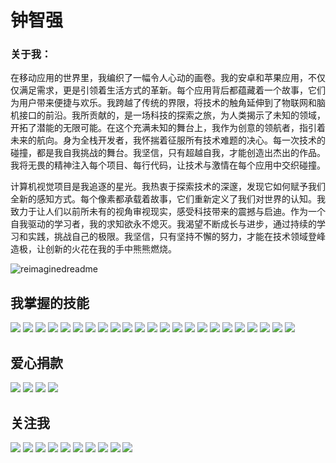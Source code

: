 <!-- <div id="banner">
    <img src="https://github.com/johnmelodyme/johnmelodyme/blob/main/assets/ctkqiang.png?raw=true">
</div>
-->

# 钟智强

### 关于我：

在移动应用的世界里，我编织了一幅令人心动的画卷。我的安卓和苹果应用，不仅仅满足需求，更是引领着生活方式的革新。每个应用背后都蕴藏着一个故事，它们为用户带来便捷与欢乐。我跨越了传统的界限，将技术的触角延伸到了物联网和脑机接口的前沿。我所贡献的，是一场科技的探索之旅，为人类揭示了未知的领域，开拓了潜能的无限可能。在这个充满未知的舞台上，我作为创意的领航者，指引着未来的航向。身为全栈开发者，我怀揣着征服所有技术难题的决心。每一次技术的碰撞，都是我自我挑战的舞台。我坚信，只有超越自我，才能创造出杰出的作品。我将无畏的精神注入每个项目、每行代码，让技术与激情在每个应用中交织碰撞。

计算机视觉项目是我追逐的星光。我热衷于探索技术的深邃，发现它如何赋予我们全新的感知方式。每个像素都承载着故事，它们重新定义了我们对世界的认知。我致力于让人们以前所未有的视角审视现实，感受科技带来的震撼与启迪。作为一个自我驱动的学习者，我的求知欲永不熄灭。我渴望不断成长与进步，通过持续的学习和实践，挑战自己的极限。我坚信，只有坚持不懈的努力，才能在技术领域登峰造极，让创新的火花在我的手中熊熊燃烧。


<img src="https://myreadme.vercel.app/api/embed/ctkqiang?panels=userstatistics,toprepositories,toplanguages,commitgraph" alt="reimaginedreadme" />


## 我掌握的技能
<img src="https://img.shields.io/badge/C%2B%2B-00599C?style=for-the-badge&logo=c%2B%2B&logoColor=white"> <img src="https://img.shields.io/badge/JavaScript-323330?style=for-the-badge&logo=javascript&logoColor=F7DF1E"> <img src="https://img.shields.io/badge/Keras-D00000?style=for-the-badge&logo=Keras&logoColor=white"> <img src="https://img.shields.io/badge/PHP-777BB4?style=for-the-badge&logo=php&logoColor=white"> <img src="https://img.shields.io/badge/Python-FFD43B?style=for-the-badge&logo=python&logoColor=blue"> <img src="https://img.shields.io/badge/Ruby-CC342D?style=for-the-badge&logo=ruby&logoColor=white"> <img src="https://img.shields.io/badge/Swift-FA7343?style=for-the-badge&logo=swift&logoColor=white"> <img src="https://img.shields.io/badge/TensorFlow-FF6F00?style=for-the-badge&logo=TensorFlow&logoColor=white"> <img src="https://img.shields.io/badge/Erlang-A90533?style=for-the-badge&logo=erlang&logoColor=white"> <img src="https://img.shields.io/badge/Dart-0175C2?style=for-the-badge&logo=dart&logoColor=white"> <img src="https://img.shields.io/badge/Erlang-A90533?style=for-the-badge&logo=erlang&logoColor=white"> <img src="https://img.shields.io/badge/Haskell-5D4F85?style=for-the-badge&logo=haskell&logoColor=white"> <img src="https://img.shields.io/badge/Android-3DDC84?style=for-the-badge&logo=android&logoColor=white"> <img src="https://img.shields.io/badge/iOS-000000?style=for-the-badge&logo=ios&logoColor=white"> <img src="https://img.shields.io/badge/Bootstrap-563D7C?style=for-the-badge&logo=bootstrap&logoColor=white"> <img src="https://img.shields.io/badge/cocoapods-FA2A02?style=for-the-badge&logo=cocoapods&logoColor=white"> <img src="https://img.shields.io/badge/Docker-2CA5E0?style=for-the-badge&logo=docker&logoColor=white"> <img src="https://img.shields.io/badge/Elixir-4B275F?style=for-the-badge&logo=elixir&logoColor=white"> <img src="https://img.shields.io/badge/fastapi-109989?style=for-the-badge&logo=FASTAPI&logoColor=white"> <img src="https://img.shields.io/badge/firebase-ffca28?style=for-the-badge&logo=firebase&logoColor=black"> <img src="https://img.shields.io/badge/Ruby_on_Rails-CC0000?style=for-the-badge&logo=ruby-on-rails&logoColor=white"> <img src="https://img.shields.io/badge/Flutter-02569B?style=for-the-badge&logo=flutter&logoColor=white"> <img src="https://img.shields.io/badge/OpenCV-27338e?style=for-the-badge&logo=OpenCV&logoColor=white">

## 爱心捐款
<a href="https://qr.alipay.com/fkx19369scgxdrkv8mxso92"><img src="https://img.shields.io/badge/alipay-00A1E9?style=for-the-badge&logo=alipay&logoColor=white"></a> <a href="https://ko-fi.com/F1F5VCZJU"><img src="https://img.shields.io/badge/Ko--fi-F16061?style=for-the-badge&logo=ko-fi&logoColor=white"></a> <a href="https://www.paypal.com/paypalme/ctkqiang"><img src="https://img.shields.io/badge/PayPal-00457C?style=for-the-badge&logo=paypal&logoColor=white"></a> <a href="https://donate.stripe.com/00gg2nefu6TK1LqeUY"><img src="https://img.shields.io/badge/Stripe-626CD9?style=for-the-badge&logo=Stripe&logoColor=white"></a>


## 关注我
<a href="https://twitch.tv/ctkqiang"><img src="https://img.shields.io/badge/Twitch-9146FF?style=for-the-badge&logo=twitch&logoColor=white"></a> <a href="https://open.spotify.com/user/22sblyn4dsymya3xinw3umhai"><img src="https://img.shields.io/badge/Spotify-1ED760?&style=for-the-badge&logo=spotify&logoColor=white"></a> <a href="https://www.tiktok.com/@ctkqiang"><img src="https://img.shields.io/badge/TikTok-000000?style=for-the-badge&logo=tiktok&logoColor=white"></a> <a href="https://stackoverflow.com/users/10758321/%e9%92%9f%e6%99%ba%e5%bc%ba"><img src="https://img.shields.io/badge/Stack_Overflow-FE7A16?style=for-the-badge&logo=stack-overflow&logoColor=white"></a> <a href="https://www.facebook.com/JohnMelodyme/"><img src="https://img.shields.io/badge/Facebook-1877F2?style=for-the-badge&logo=facebook&logoColor=white"></a> <a href="https://github.com/ctkqiang"><img src="https://img.shields.io/badge/GitHub-100000?style=for-the-badge&logo=github&logoColor=white"></a> <a href="https://www.instagram.com/ctkqiang"><img src="https://img.shields.io/badge/Instagram-E4405F?style=for-the-badge&logo=instagram&logoColor=white"></a> <a href="https://www.linkedin.com/in/ctkqiang/"><img src="https://img.shields.io/badge/LinkedIn-0077B5?style=for-the-badge&logo=linkedin&logoColor=white"></a> <a href="https://linktr.ee/ctkqiang.official"><img src="https://img.shields.io/badge/linktree-39E09B?style=for-the-badge&logo=linktree&logoColor=white"></a> <a href="https://github.com/ctkqiang/ctkqiang/blob/main/assets/IMG_9245.JPG?raw=true"><img src="https://img.shields.io/badge/WeChat-07C160?style=for-the-badge&logo=wechat&logoColor=white"></a>

<!--

<div align="center">
    <img src="./assets/skillsets.png" >   
</div>

<br>



### 关注我

<div class="column">
    <img src="https://raw.githubusercontent.com/johnmelodyme/johnmelodyme/main/assets/%E6%88%AA%E5%B1%8F2023-05-20%20%E4%B8%8B%E5%8D%885.19.24.png" >
</div>


### 个人捐赠支持
如果您认为该项目对您有所帮助，并且愿意个人捐赠以支持其持续发展和维护，🥰我非常感激您的慷慨。
您的捐赠将帮助我继续改进和添加新功能到该项目中。 通过财务捐赠，您将有助于确保该项目保持免
费和对所有人开放。即使是一小笔捐款也能产生巨大的影响，也是对我个人的鼓励。

以下是我的支付宝二维码，您可以扫描二维码进行个人捐赠：

<br />
<div style="display: flex; justify-content: space-between; margin-bottom: 20px;">
  <img src="https://github.com/ctkqiang/ctkqiang/blob/main/assets/IMG_9863.jpg?raw=true" style="height: 500px !important; width: 350px !important;">
 
  <img src="https://github.com/ctkqiang/ctkqiang/blob/main/assets/IMG_9859.JPG?raw=true" style="height: 500px !important; width: 350px !important;">
</div>


-->
